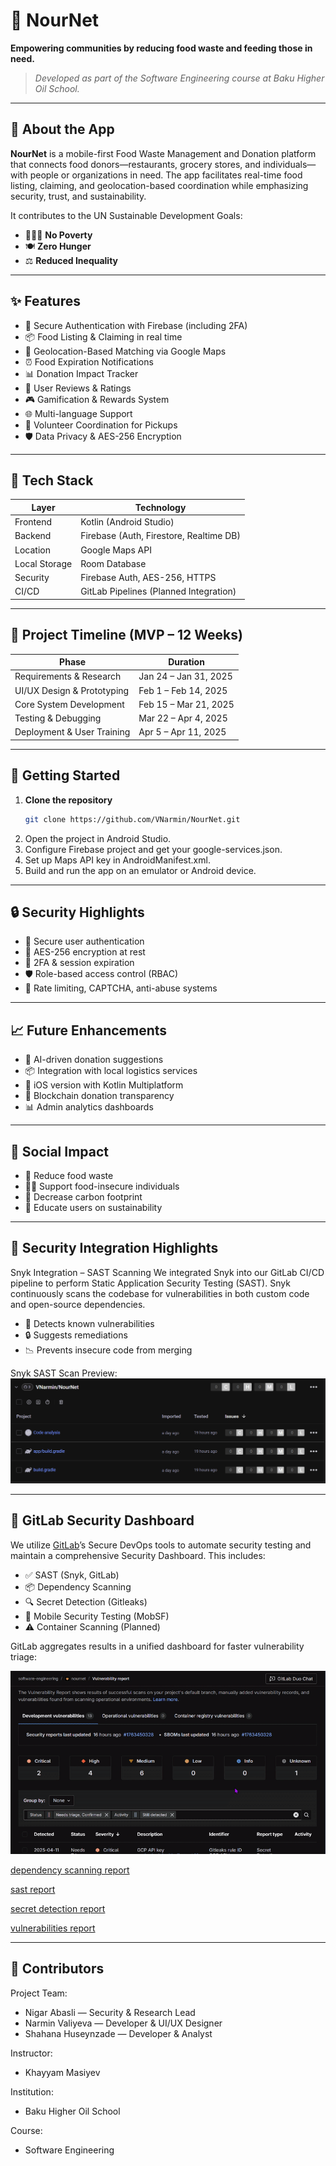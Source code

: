 # 🌱 NourNet     

**Empowering communities by reducing food waste and feeding those in need.**
 
> *Developed as part of the Software Engineering course at Baku Higher Oil School.* 

---

## 📱 About the App
 
**NourNet** is a mobile-first Food Waste Management and Donation platform that connects food donors—restaurants, grocery stores, and individuals—with people or organizations in need. The app facilitates real-time food listing, claiming, and geolocation-based coordination while emphasizing security, trust, and sustainability.

It contributes to the UN Sustainable Development Goals:

- 🧑‍🤝‍🧑 **No Poverty**
- 🍽️ **Zero Hunger**
- ⚖️ **Reduced Inequality**

---

## ✨ Features

- 🔐 Secure Authentication with Firebase (including 2FA)
- 📦 Food Listing & Claiming in real time
- 📍 Geolocation-Based Matching via Google Maps
- ⏰ Food Expiration Notifications
- 📊 Donation Impact Tracker
- 💬 User Reviews & Ratings
- 🎮 Gamification & Rewards System
- 🌐 Multi-language Support
- 🚚 Volunteer Coordination for Pickups
- 🛡️ Data Privacy & AES-256 Encryption

---

## 🧰 Tech Stack

| Layer        | Technology                             |
|--------------|-----------------------------------------|
| Frontend     | Kotlin (Android Studio)                |
| Backend      | Firebase (Auth, Firestore, Realtime DB)|
| Location     | Google Maps API                        |
| Local Storage| Room Database                          |
| Security     | Firebase Auth, AES-256, HTTPS          |
| CI/CD        | GitLab Pipelines (Planned Integration) |

---

## 📅 Project Timeline (MVP – 12 Weeks)

| Phase                           | Duration                  |
|---------------------------------|---------------------------|
| Requirements & Research         | Jan 24 – Jan 31, 2025     |
| UI/UX Design & Prototyping      | Feb 1 – Feb 14, 2025      |
| Core System Development         | Feb 15 – Mar 21, 2025     |
| Testing & Debugging             | Mar 22 – Apr 4, 2025      |
| Deployment & User Training      | Apr 5 – Apr 11, 2025      |

---

## 🚀 Getting Started

1. **Clone the repository**
   ```bash
   git clone https://github.com/VNarmin/NourNet.git
   ```
2. Open the project in Android Studio.
3. Configure Firebase project and get your google-services.json.
4. Set up Maps API key in AndroidManifest.xml.
5. Build and run the app on an emulator or Android device.

---

## 🔒 Security Highlights

- 🧾 Secure user authentication
- 🔐 AES-256 encryption at rest
- 🧪 2FA & session expiration
- 🛡️ Role-based access control (RBAC)
- 🧠 Rate limiting, CAPTCHA, anti-abuse systems

---

## 📈 Future Enhancements

- 🤖 AI-driven donation suggestions
- 📦 Integration with local logistics services
- 📱 iOS version with Kotlin Multiplatform
- 🔗 Blockchain donation transparency
- 📊 Admin analytics dashboards

---

## 💚 Social Impact

- 🍲 Reduce food waste
- 🧍‍♂️ Support food-insecure individuals
- 🌿 Decrease carbon footprint
- 🧠 Educate users on sustainability

---

## 🔐 Security Integration Highlights

Snyk Integration – SAST Scanning
We integrated Snyk into our GitLab CI/CD pipeline to perform Static Application Security Testing (SAST). Snyk continuously scans the codebase for vulnerabilities in both custom code and open-source dependencies.

- 🔎 Detects known vulnerabilities
- 🔒 Suggests remediations
- 📉 Prevents insecure code from merging

Snyk SAST Scan Preview:
![](res/screenshots/snyk-dashboard.png)

---

## 🚀 GitLab Security Dashboard

We utilize [GitLab](https://gitlab.com/software-engineering2400315/nournet)’s Secure DevOps tools to automate security testing and maintain a comprehensive Security Dashboard. This includes:

- ✅ SAST (Snyk, GitLab)
- 📦 Dependency Scanning
- 🔍 Secret Detection (Gitleaks)
- 🧪 Mobile Security Testing (MobSF)
- ⚠️ Container Scanning (Planned)

GitLab aggregates results in a unified dashboard for faster vulnerability triage:

![](res/captures/gitlab-vuln-report.gif)

[dependency scanning report](res/security-reports/gl-dependency-scanning-report.json)

[sast report](res/security-reports/gl-sast-report.json)

[secret detection report](res/security-reports/gl-secret-detection-report.json)

[vulnerabilities report](res/security-reports/nournet_vulnerabilities_2025-04-11T1844.csv)

---

## 👥 Contributors

Project Team:
  - Nigar Abasli — Security & Research Lead
  - Narmin Valiyeva — Developer & UI/UX Designer
  - Shahana Huseynzade — Developer & Analyst
    
Instructor: 
  - Khayyam Masiyev

Institution: 
  - Baku Higher Oil School

Course: 
  - Software Engineering
